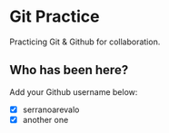 # Git Practice

Practicing Git &amp; Github for collaboration.

## Who has been here?

Add your Github username below:

- [x] serranoarevalo
- [x] another one
